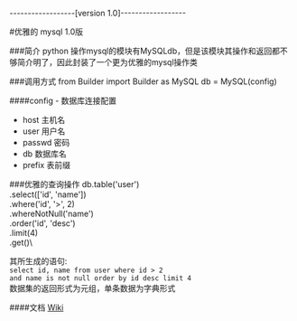 
------------------[version 1.0]------------------

#优雅的 mysql 1.0版

###简介
python 操作mysql的模块有MySQLdb，但是该模块其操作和返回都不够简介明了，因此封装了一个更为优雅的mysql操作类

###调用方式
	from Builder import Builder as MySQL
	db = MySQL(config)

####config - 数据库连接配置
- host   主机名
- user   用户名
- passwd 密码
- db     数据库名
- prefix 表前缀

###优雅的查询操作
	db.table('user')\
			.select(['id', 'name'])\
			.where('id', '>', 2)\
			.whereNotNull('name')\
			.order('id', 'desc')\
			.limit(4)\
			.get()\

其所生成的语句:
	<br><code>select id, name from user where id > 2 and name is not null order by id desc limit 4</code><br>
数据集的返回形式为元组，单条数据为字典形式

####文档
[Wiki](https://github.com/Sidfate/Py-MySQL/wiki)